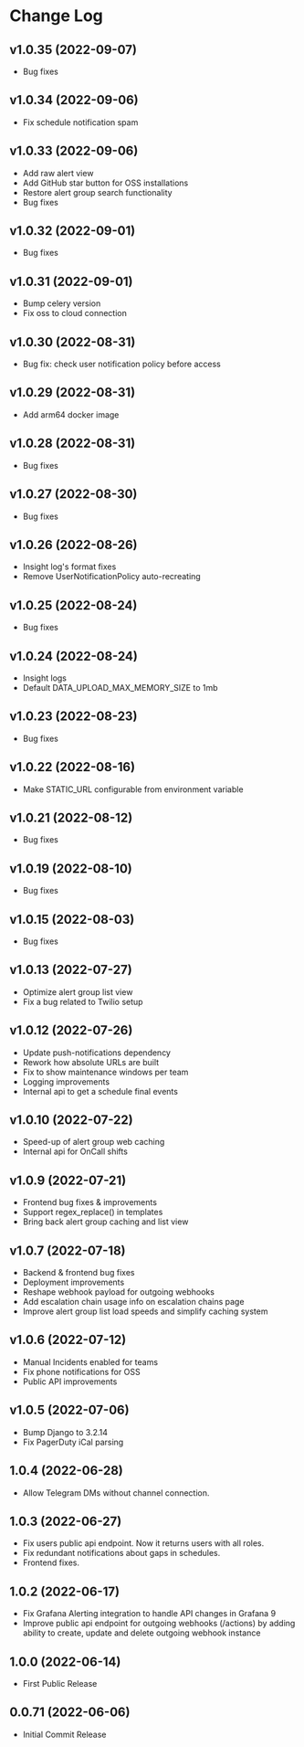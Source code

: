 # Change Log

## v1.0.35 (2022-09-07)
- Bug fixes

## v1.0.34 (2022-09-06)
- Fix schedule notification spam

## v1.0.33 (2022-09-06)
- Add raw alert view
- Add GitHub star button for OSS installations
- Restore alert group search functionality
- Bug fixes

## v1.0.32 (2022-09-01)
- Bug fixes

## v1.0.31 (2022-09-01)
- Bump celery version
- Fix oss to cloud connection

## v1.0.30 (2022-08-31)
- Bug fix: check user notification policy before access

## v1.0.29 (2022-08-31)
- Add arm64 docker image

## v1.0.28 (2022-08-31)
- Bug fixes

## v1.0.27 (2022-08-30)
- Bug fixes

## v1.0.26 (2022-08-26)
- Insight log's format fixes
- Remove UserNotificationPolicy auto-recreating

## v1.0.25 (2022-08-24)
- Bug fixes

## v1.0.24 (2022-08-24)
- Insight logs
- Default DATA_UPLOAD_MAX_MEMORY_SIZE to 1mb

## v1.0.23 (2022-08-23)
- Bug fixes

## v1.0.22 (2022-08-16)
- Make STATIC_URL configurable from environment variable

## v1.0.21 (2022-08-12)
- Bug fixes

## v1.0.19 (2022-08-10)
- Bug fixes

## v1.0.15 (2022-08-03)
- Bug fixes

## v1.0.13 (2022-07-27)
- Optimize alert group list view
- Fix a bug related to Twilio setup

## v1.0.12 (2022-07-26)
- Update push-notifications dependency
- Rework how absolute URLs are built
- Fix to show maintenance windows per team
- Logging improvements
- Internal api to get a schedule final events

## v1.0.10 (2022-07-22)
- Speed-up of alert group web caching
- Internal api for OnCall shifts

## v1.0.9 (2022-07-21)
- Frontend bug fixes & improvements
- Support regex_replace() in templates
- Bring back alert group caching and list view

## v1.0.7 (2022-07-18)
- Backend & frontend bug fixes
- Deployment improvements
- Reshape webhook payload for outgoing webhooks
- Add escalation chain usage info on escalation chains page
- Improve alert group list load speeds and simplify caching system

## v1.0.6 (2022-07-12)
- Manual Incidents enabled for teams
- Fix phone notifications for OSS
- Public API improvements

## v1.0.5 (2022-07-06)
- Bump Django to 3.2.14
- Fix PagerDuty iCal parsing

## 1.0.4 (2022-06-28)
- Allow Telegram DMs without channel connection.

## 1.0.3 (2022-06-27)
- Fix users public api endpoint. Now it returns users with all roles.
- Fix redundant notifications about gaps in schedules.
- Frontend fixes.

## 1.0.2 (2022-06-17)

- Fix Grafana Alerting integration to handle API changes in Grafana 9
- Improve public api endpoint for outgoing webhooks (/actions) by adding ability to create, update and delete outgoing webhook instance

## 1.0.0 (2022-06-14)

- First Public Release

## 0.0.71 (2022-06-06)

- Initial Commit Release
